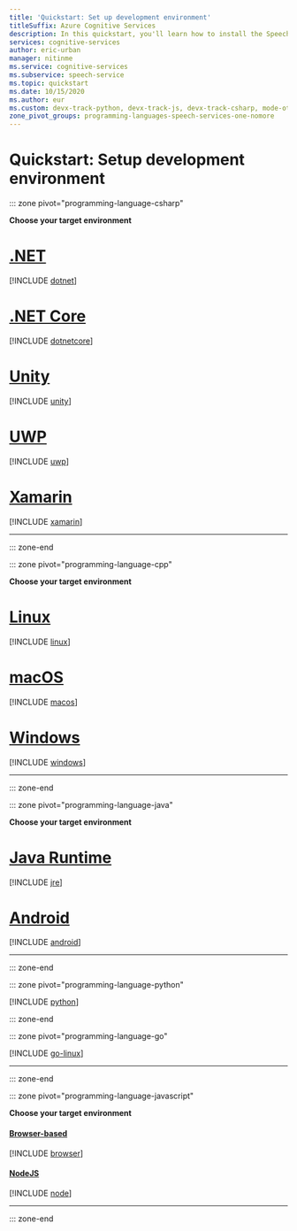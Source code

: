 ```yaml
---
title: 'Quickstart: Set up development environment'
titleSuffix: Azure Cognitive Services
description: In this quickstart, you'll learn how to install the Speech SDK for your preferred platform and programming language combination.
services: cognitive-services
author: eric-urban
manager: nitinme
ms.service: cognitive-services
ms.subservice: speech-service
ms.topic: quickstart
ms.date: 10/15/2020
ms.author: eur
ms.custom: devx-track-python, devx-track-js, devx-track-csharp, mode-other
zone_pivot_groups: programming-languages-speech-services-one-nomore
---
```


# Quickstart: Setup development environment

::: zone pivot="programming-language-csharp"

**Choose your target environment**

# [.NET](#tab/dotnet)

[!INCLUDE [dotnet](../includes/quickstarts/platform/csharp-dotnet-windows.md)]

# [.NET Core](#tab/dotnetcore)

[!INCLUDE [dotnetcore](../includes/quickstarts/platform/csharp-dotnetcore-windows.md)]

# [Unity](#tab/unity)

[!INCLUDE [unity](../includes/quickstarts/platform/csharp-unity.md)]

# [UWP](#tab/uwp)

[!INCLUDE [uwp](../includes/quickstarts/platform/csharp-uwp.md)]

# [Xamarin](#tab/xaml)

[!INCLUDE [xamarin](../includes/quickstarts/platform/csharp-xamarin.md)]

* * *
::: zone-end

::: zone pivot="programming-language-cpp"

**Choose your target environment**

# [Linux](#tab/linux)

[!INCLUDE [linux](../includes/quickstarts/platform/cpp-linux.md)]

# [macOS](#tab/macos)

[!INCLUDE [macos](../includes/quickstarts/platform/cpp-macos.md)]

# [Windows](#tab/windows)

[!INCLUDE [windows](../includes/quickstarts/platform/cpp-windows.md)]

* * *
::: zone-end

::: zone pivot="programming-language-java"

**Choose your target environment**

# [Java Runtime](#tab/jre)

[!INCLUDE [jre](../includes/quickstarts/platform/java-jre.md)]

# [Android](#tab/android)

[!INCLUDE [android](../includes/quickstarts/platform/java-android.md)]

* * *
::: zone-end

::: zone pivot="programming-language-python"

[!INCLUDE [python](../includes/quickstarts/platform/python.md)]

::: zone-end

::: zone pivot="programming-language-go"

[!INCLUDE [go-linux](../includes/quickstarts/platform/go-linux.md)]

* * *
::: zone-end

::: zone pivot="programming-language-javascript"

**Choose your target environment**

#### [Browser-based](#tab/browser)

[!INCLUDE [browser](../includes/quickstarts/platform/javascript-browser.md)]

#### [NodeJS](#tab/nodejs)

[!INCLUDE [node](../includes/quickstarts/platform/javascript-node.md)]

* * *
::: zone-end
